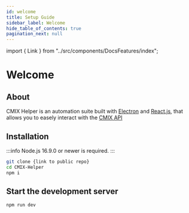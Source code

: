 ```yaml
---
id: welcome
title: Setup Guide
sidebar_label: Welcome
hide_table_of_contents: true
pagination_next: null
---
```


import { Link } from "../src/components/DocsFeatures/index";

# Welcome

## About

CMIX Helper is an automation suite built with [<Link>Electron</Link>](https://electronjs.org/) and [<Link>React.js</Link>](https://react.dev/), that allows you to easely interact with the [<Link>CMIX API</Link>](https://petstore.swagger.io/?url=https%3A%2F%2Fsurvey-api.cmix.com%2Fswagger.json#/) 

## Installation
:::info
Node.js 16.9.0 or newer is required.
:::  
```bash
git clone {link to public repo}
cd CMIX-Helper
npm i
```

## Start the development server

```bash
npm run dev
```
